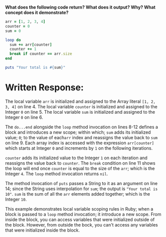 **What does the following code return? What does it output? Why? What concept does it demonstrate?**

```ruby
arr = [1, 2, 3, 4]
counter = 0
sum = 0

loop do
  sum += arr[counter]
  counter += 1
  break if counter == arr.size
end

puts "Your total is #{sum}"
```
# Written Response:

The local variable `arr` is initialized and assigned to the Array literal `[1, 2, 3, 4]` on line 4. The local variable `counter` is initialized and assigned to the Integer `0` on line 5. The local variable `sum` is initialized and assigned to the Integer `0` on line 6.

The `do...end` alongside the `loop` method invocation on lines 8-12 defines a block and introduces a new scope; within which; `sum` adds its initialized value; `0`; to the value of each`arr` index and reassigns the value back to `sum` on line 9. Each array index is accessed with the expression `arr[counter]` which starts at Integer `0` and increments by `1` on the following iterations.

`counter` adds its initialized value to the Integer `1` on each iteration and reassigns the value back to `counter`. The `break` condition on line 11 shows the loop will end once `counter` is equal to the size of the `arr`; which is the Integer `4`. The `loop` method invocation returns `nil`.

The method invocation of `puts` passes a String to it as an argument on line 14; since the String uses interpolation for `sum`; the output is `"Your total is 10"`. `sum` is the sum of all the `arr` elements added together; which is the Integer `10`.

This example demonstrates local variable scoping rules in Ruby; when a block is passed to a `loop` method invocation; it introduce a new scope. From inside the block, you can access variables that were initialized outside of the block. However, from outside the bock, you can't access any variables that were initialized inside the block.

